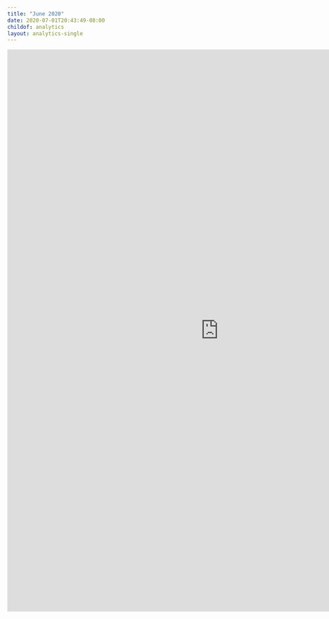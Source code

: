 ```yaml
---
title: "June 2020"
date: 2020-07-01T20:43:49-08:00
childof: analytics
layout: analytics-single
---
```

<iframe width="960" height="1280" src="https://datastudio.google.com/embed/reporting/1-uSjJjy-eY9T3k_bds3g7lAZQumklWJW/page/tPw8" frameborder="0" style="border:0" allowfullscreen></iframe>